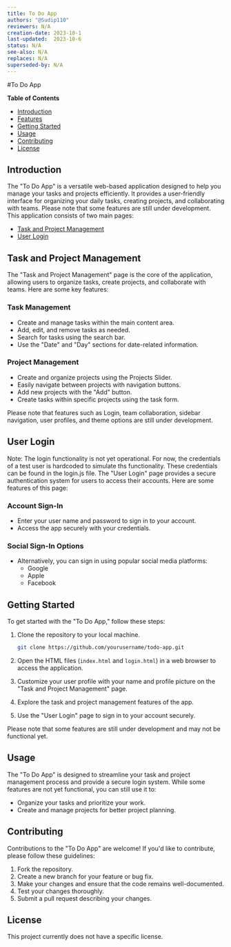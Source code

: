 ```yaml
---
title: To Do App
authors: "@Sudip110"
reviewers: N/A
creation-date: 2023-10-1
last-updated:  2023-10-6
status: N/A
see-also: N/A
replaces: N/A
superseded-by: N/A
---
```


#To Do App

**Table of Contents**

- [Introduction](#introduction)
- [Features](#features)
- [Getting Started](#getting-started)
- [Usage](#usage)
- [Contributing](#contributing)
- [License](#license)

## Introduction

The "To Do App" is a versatile web-based application designed to help you manage your tasks and projects efficiently. It provides a user-friendly interface for organizing your daily tasks, creating projects, and collaborating with teams. Please note that some features are still under development. This application consists of two main pages:

- [Task and Project Management](#task-and-project-management)
- [User Login](#user-login)

## Task and Project Management

The "Task and Project Management" page is the core of the application, allowing users to organize tasks, create projects, and collaborate with teams. Here are some key features:

### Task Management

- Create and manage tasks within the main content area.
- Add, edit, and remove tasks as needed.
- Search for tasks using the search bar.
- Use the "Date" and "Day" sections for date-related information.

### Project Management

- Create and organize projects using the Projects Slider.
- Easily navigate between projects with navigation buttons.
- Add new projects with the "Add" button.
- Create tasks within specific projects using the task form.

Please note that features such as Login, team collaboration, sidebar navigation, user profiles, and theme options are still under development.

## User Login
Note: The login functionality is not yet operational. For now, the credentials of a test user is hardcoded to simulate ths functionality. These credentials can be found in the login.js file.
The "User Login" page provides a secure authentication system for users to access their accounts. Here are some features of this page:

### Account Sign-In

- Enter your user name and password to sign in to your account.
- Access the app securely with your credentials.

### Social Sign-In Options

- Alternatively, you can sign in using popular social media platforms:
  - Google
  - Apple
  - Facebook

## Getting Started

To get started with the "To Do App," follow these steps:

1. Clone the repository to your local machine.

   ```bash
   git clone https://github.com/yourusername/todo-app.git
   ```

2. Open the HTML files (`index.html` and `login.html`) in a web browser to access the application.

3. Customize your user profile with your name and profile picture on the "Task and Project Management" page.

4. Explore the task and project management features of the app.

5. Use the "User Login" page to sign in to your account securely.

Please note that some features are still under development and may not be functional yet.

## Usage

The "To Do App" is designed to streamline your task and project management process and provide a secure login system. While some features are not yet functional, you can still use it to:

- Organize your tasks and prioritize your work.
- Create and manage projects for better project planning.

## Contributing

Contributions to the "To Do App" are welcome! If you'd like to contribute, please follow these guidelines:

1. Fork the repository.
2. Create a new branch for your feature or bug fix.
3. Make your changes and ensure that the code remains well-documented.
4. Test your changes thoroughly.
5. Submit a pull request describing your changes.

## License

This project currently does not have a specific license.
